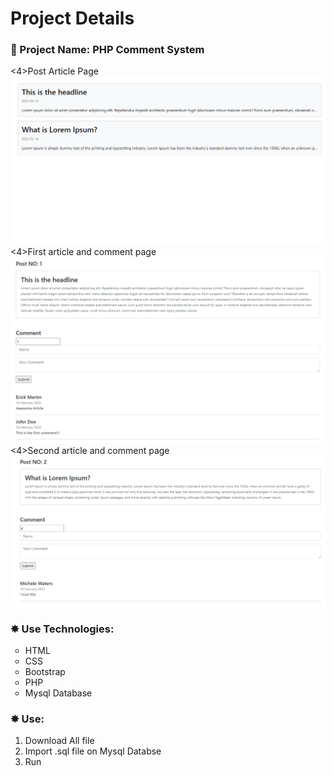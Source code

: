 <h1 style="">Project Details</h1>
<h3>📑 Project Name: PHP Comment System</h3>
<4>Post Article Page</4>
<img src="Project Image(BIN)/1.png">
<4>First article and comment page</4>
<img src="Project Image(BIN)/2.png">
<4>Second article and comment page</4>
<img src="Project Image(BIN)/3.png">

<div class="section">

<h3>✸ Use Technologies:</h3>
	<ul style="list-style: circle;">
		<li>HTML</li>
		<li>CSS</li>
		<li>Bootstrap</li>
		<li>PHP</li>
		<li>Mysql Database</li>
	</ul>
<h3>✸ Use:</h3>	
	<ul style="list-style: auto;">
		<li>Download All file</li>
		<li>Import .sql file on Mysql Databse</li>
		<li>Run</li>
	</ul>
</div>
